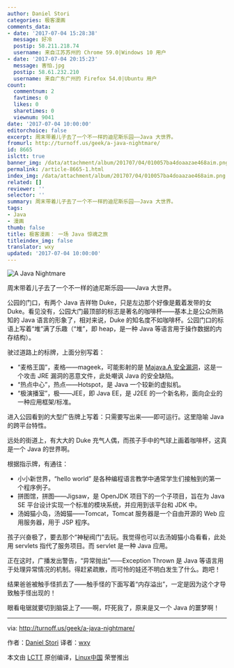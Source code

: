 ```yaml
---
author: Daniel Stori
categories: 极客漫画
comments_data:
- date: '2017-07-04 15:28:38'
  message: 好冷
  postip: 58.211.218.74
  username: 来自江苏苏州的 Chrome 59.0|Windows 10 用户
- date: '2017-07-04 20:15:23'
  message: 害怕.jpg
  postip: 58.61.232.210
  username: 来自广东广州的 Firefox 54.0|Ubuntu 用户
count:
  commentnum: 2
  favtimes: 0
  likes: 0
  sharetimes: 0
  viewnum: 9041
date: '2017-07-04 10:00:00'
editorchoice: false
excerpt: 周末带着儿子去了一个不一样的迪尼斯乐园——Java 大世界。
fromurl: http://turnoff.us/geek/a-java-nightmare/
id: 8665
islctt: true
banner_img: /data/attachment/album/201707/04/010057ba4doaazae468aim.png.large.jpg
permalink: /article-8665-1.html
index_img: /data/attachment/album/201707/04/010057ba4doaazae468aim.png.thumb.jpg
related: []
reviewer: ''
selector: ''
summary: 周末带着儿子去了一个不一样的迪尼斯乐园——Java 大世界。
tags:
- Java
- 漫画
thumb: false
title: 极客漫画： 一场 Java 惊魂之旅
titleindex_img: false
translator: wxy
updated: '2017-07-04 10:00:00'
---
```


![A Java Nightmare](/data/attachment/album/201707/04/010057ba4doaazae468aim.png)


周末带着儿子去了一个不一样的迪尼斯乐园——Java 大世界。


公园的门口，有两个 Java 吉祥物 Duke，只是左边那个好像是戴着发带的女 Duke。看见没有，公园大门最顶部的标志是著名的咖啡杯——基本上是公众所熟知的 Java 语言的形象了，相对来说，Duke 的知名度不如咖啡杯。公园门口的标语上写着“堆”满了乐趣（“堆”，即 heap，是一种 Java 等语言用于操作数据的内存结构）。


驶过道路上的标牌，上面分别写着：


* “麦格王国”，麦格——mageek，可能影射的是 [Majava.A 安全漏洞](https://www.f-secure.com/v-descs/exploit_java_majava_a.shtml)，这是一个攻击 JRE 漏洞的恶意文件，此处嘲讽 Java 的安全缺陷。
* “热点中心”，热点——Hotspot，是 Java 一个较新的虚拟机。
* “极演播室”，极——JEE，即 Java EE，是 J2EE 的一个新名称，面向企业的一种应用框架/标准。


进入公园看到的大型广告牌上写着：只需要写出来——即可运行。这里隐喻 Java 的跨平台特性。


远处的街道上，有大大的 Duke 充气人偶，而孩子手中的气球上画着咖啡杯，这真是一个 Java 的世界啊。


根据指示牌，有通往：


* 小小新世界，“hello world” 是各种编程语言教学中通常学生们接触到的第一个程序例子。
* 拼图馆，拼图——Jigsaw，是 OpenJDK 项目下的一个子项目，旨在为 Java SE 平台设计实现一个标准的模块系统，并应用到该平台和 JDK 中。
* 汤姆猫小岛，汤姆猫——Tomcat，Tomcat 服务器是一个自由开源的 Web 应用服务器，用于 JSP 程序。


孩子兴奋极了，要去那个“神秘阀门”去玩。我觉得也可以去汤姆猫小岛看看，此处用 servlets 指代了服务项目。而 servlet 是一种 Java 应用。


正在这时，广播发出警告，“异常抛出”——Exception Thrown 是 Java 等语言用于处理异常情况的机制。得赶紧疏散，而可怜的娃还不明白发生了什么。跑吧！


结果爸爸被触手怪抓去了——触手怪的下面写着“内存溢出”，一定是因为这个才导致触手怪出现的！


眼看电锯就要切到脑袋上了——啊，吓死我了，原来是又一个 Java 的噩梦啊！




---


via: <http://turnoff.us/geek/a-java-nightmare/>


作者：[Daniel Stori](http://turnoff.us/about/) 译者：[wxy](https://github.com/wxy)


本文由 [LCTT](https://github.com/LCTT/TranslateProject) 原创编译，[Linux中国](https://linux.cn/) 荣誉推出